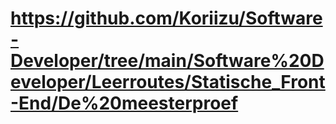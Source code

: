 # https://github.com/Koriizu/Software-Developer/tree/main/Software%20Developer/Leerroutes/Statische_Front-End/De%20meesterproef